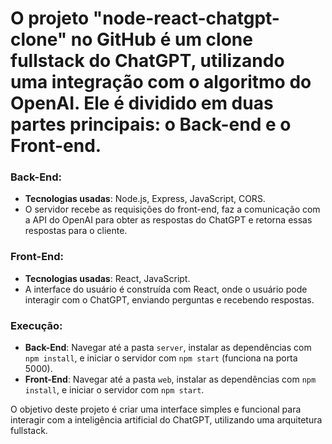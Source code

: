 # O projeto "node-react-chatgpt-clone" no GitHub é um clone fullstack do ChatGPT, utilizando uma integração com o algoritmo do OpenAI. Ele é dividido em duas partes principais: o **Back-end** e o **Front-end**.

### **Back-End**:
- **Tecnologias usadas**: Node.js, Express, JavaScript, CORS.
- O servidor recebe as requisições do front-end, faz a comunicação com a API do OpenAI para obter as respostas do ChatGPT e retorna essas respostas para o cliente.

### **Front-End**:
- **Tecnologias usadas**: React, JavaScript.
- A interface do usuário é construída com React, onde o usuário pode interagir com o ChatGPT, enviando perguntas e recebendo respostas.

### **Execução**:
- **Back-End**: Navegar até a pasta `server`, instalar as dependências com `npm install`, e iniciar o servidor com `npm start` (funciona na porta 5000).
- **Front-End**: Navegar até a pasta `web`, instalar as dependências com `npm install`, e iniciar o servidor com `npm start`.

O objetivo deste projeto é criar uma interface simples e funcional para interagir com a inteligência artificial do ChatGPT, utilizando uma arquitetura fullstack.

